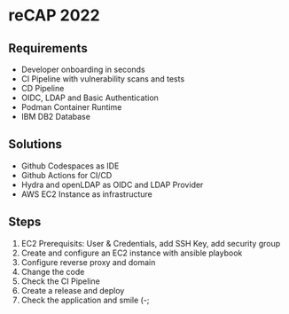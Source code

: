 # reCAP 2022

## Requirements

* Developer onboarding in seconds
* CI Pipeline with vulnerability scans and tests
* CD Pipeline
* OIDC, LDAP and Basic Authentication
* Podman Container Runtime
* IBM DB2 Database

## Solutions

* Github Codespaces as IDE
* Github Actions for CI/CD
* Hydra and openLDAP as OIDC and LDAP Provider
* AWS EC2 Instance as infrastructure

## Steps

1. EC2 Prerequisits: User & Credentials, add SSH Key, add security group
2. Create and configure an EC2 instance with ansible playbook
3. Configure reverse proxy and domain
4. Change the code
5. Check the CI Pipeline
6. Create a release and deploy
7. Check the application and smile (-;
